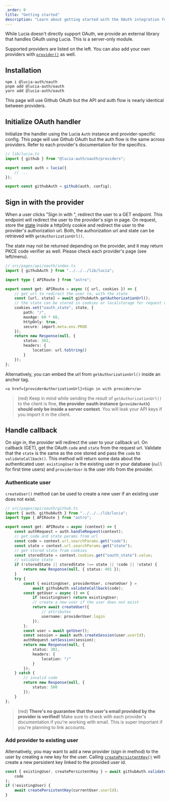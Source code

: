 ```yaml
---
_order: 0
title: "Getting started"
description: "Learn about getting started with the OAuth integration for Lucia in Astro"
---
```


While Lucia doesn't directly support OAuth, we provide an external library that handles OAuth using Lucia. This is a server-only module.

Supported providers are listed on the left. You can also add your own providers with [`provider()`](/reference/oauth/lucia-auth-oauth#provider) as well.

## Installation

```
npm i @lucia-auth/oauth
pnpm add @lucia-auth/oauth
yarn add @lucia-auth/oauth
```

This page will use Github OAuth but the API and auth flow is nearly identical between providers.

## Initialize OAuth handler

Initialize the handler using the Lucia `Auth` instance and provider-specific config. This page will use Github OAuth but the auth flow is the same across providers. Refer to each provider's documentation for the specifics.

```ts
// lib/lucia.ts
import { github } from "@lucia-auth/oauth/providers";

export const auth = lucia({
	// ...
});

export const githubAuth = github(auth, config);
```

## Sign in with the provider

When a user clicks "Sign in with <provider>", redirect the user to a GET endpoint. This endpoint will redirect the user to the provider's sign in page. On request, store the [state](https://www.rfc-editor.org/rfc/rfc6749#section-4.1.1) inside a http0nly cookie and redirect the user to the provider's authorization url. Both, the authorization url and state can be retrieved with `getAuthorizationUrl()`.

The state may not be returned depending on the provider, and it may return PKCE code verifier as well. Please check each provider's page (see left/menu).

```ts
// src/pages/api/oauth/index.ts
import { githubAuth } from "../../../lib/lucia";

import type { APIRoute } from "astro";

export const get: APIRoute = async ({ url, cookies }) => {
	// get url to redirect the user to, with the state
	const [url, state] = await githubAuth.getAuthorizationUrl();
	// the state can be stored in cookies or localstorage for request validation on callback
	cookies.set("oauth_state", state, {
		path: "/",
		maxAge: 60 * 60,
		httpOnly: true,
		secure: import.meta.env.PROD
	});
	return new Response(null, {
		status: 302,
		headers: {
			location: url.toString()
		}
	});
};
```

Alternatively, you can embed the url from `getAuthorizationUrl()` inside an anchor tag.

```svelte
<a href={providerAuthorizationUrl}>Sign in with provider</a>
```

> (red) Keep in mind while sending the result of `getAuthorizationUrl()` to the client is fine, **the provider oauth instance (`providerAuth`) should only be inside a server context**. You will leak your API keys if you import it in the client.

## Handle callback

On sign in, the provider will redirect the user to your callback url. On callback (GET), get the OAuth `code` and `state` from the request url. Validate that the `state` is the same as the one stored and pass the `code` to `validateCallback()`. This method will return some data about the authenticated user. `existingUser` is the existing user in your database (`null` for first time users) and `providerUser` is the user info from the provider.

### Authenticate user

`createUser()` method can be used to create a new user if an existing user does not exist.

```ts
// src/pages/api/oauth/github.ts
import { auth, githubAuth } from "../../../lib/lucia";
import type { APIRoute } from "astro";

export const get: APIRoute = async (context) => {
	const authRequest = auth.handleRequest(context);
	// get code and state params from url
	const code = context.url.searchParams.get("code");
	const state = context.url.searchParams.get("state");
	// get stored state from cookies
	const storedState = context.cookies.get("oauth_state").value;
	// validate state
	if (!storedState || storedState !== state || !code || !state) {
		return new Response(null, { status: 401 });
	}
	try {
		const { existingUser, providerUser, createUser } =
			await githubAuth.validateCallback(code);
		const getUser = async () => {
			if (existingUser) return existingUser;
			// create a new user if the user does not exist
			return await createUser({
				// attributes
				username: providerUser.login
			});
		};
		const user = await getUser();
		const session = await auth.createSession(user.userId);
		authRequest.setSession(session);
		return new Response(null, {
			status: 302,
			headers: {
				location: "/"
			}
		});
	} catch {
		// invalid code
		return new Response(null, {
			status: 500
		});
	}
};
```

> (red) **There's no guarantee that the user's email provided by the provider is verified!** Make sure to check with each provider's documentation if you're working with email. This is super important if you're planning to link accounts.

### Add provider to existing user

Alternatively, you may want to add a new provider (sign in method) to the user by creating a new key for the user. Calling [`createPersistentKey()`](/reference/oauth/providersession#createpersistentkey) will create a new persistent key linked to the provided user id.

```ts
const { existingUser, createPersistentKey } = await githubAuth.validateCallback(
	code
);
if (!existingUser) {
	await createPersistentKey(currentUser.userId);
}
```
